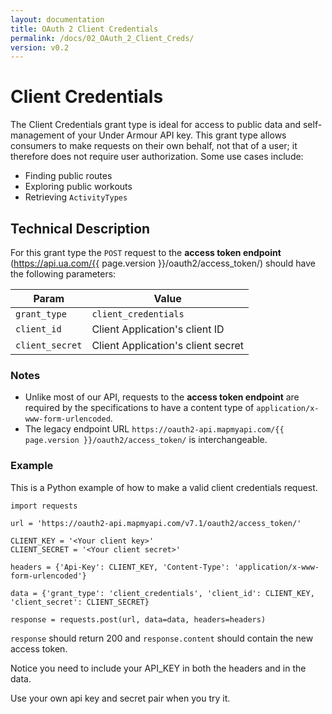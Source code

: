 ```yaml
---
layout: documentation
title: OAuth 2 Client Credentials
permalink: /docs/02_OAuth_2_Client_Creds/
version: v0.2
---
```


# <a name="client_credentials"></a> Client Credentials

The Client Credentials grant type is ideal for access to public data and self-management
of your Under Armour API key. This grant type allows consumers to make requests on their own behalf,
not that of a user; it therefore does not require user authorization.
Some use cases include:

  * Finding public routes
  * Exploring public workouts
  * Retrieving `ActivityTypes`

## <a name="tech_desc"></a> Technical Description

For this grant type the `POST` request to the **access token endpoint** (https://api.ua.com/{{ page.version }}/oauth2/access_token/)
should have the following parameters:

| Param           | Value
|-----------------|-------
| `grant_type`    | `client_credentials`
| `client_id`     | Client Application's client ID
| `client_secret` | Client Application's client secret


### Notes

* Unlike most of our API, requests to the **access token endpoint** are required by the specifications to have a content
  type of `application/x-www-form-urlencoded`.
* The legacy endpoint URL `https://oauth2-api.mapmyapi.com/{{ page.version }}/oauth2/access_token/` is interchangeable.

### Example

This is a Python example of how to make a valid client credentials request.

```
import requests

url = 'https://oauth2-api.mapmyapi.com/v7.1/oauth2/access_token/'

CLIENT_KEY = '<Your client key>'
CLIENT_SECRET = '<Your client secret>'

headers = {'Api-Key': CLIENT_KEY, 'Content-Type': 'application/x-www-form-urlencoded'}

data = {'grant_type': 'client_credentials', 'client_id': CLIENT_KEY, 'client_secret': CLIENT_SECRET}

response = requests.post(url, data=data, headers=headers)
```

`response` should return 200 and `response.content` should contain the new access token.

Notice you need to include your API_KEY in both the headers and in the data.

Use your own api key and secret pair when you try it.